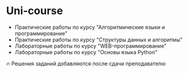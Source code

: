 # Uni-course

+ Практические работы по курсу "Алгоритмические языки и программирование"
+ Практические работы по курсу "Структуры данных и алгоритмы"
+ Лабораторные работы по курсу "WEB-программирование"
+ Лабораторные работы по курсу "Основы языка Python"

:fire: Решения заданий добавляются после сдачи преподавателю